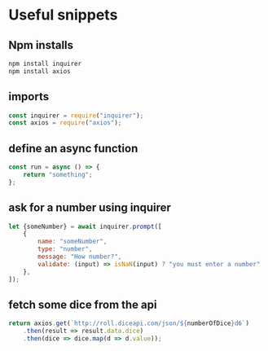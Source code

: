 # Useful snippets

## Npm installs
```bash
npm install inquirer
npm install axios
```

## imports
```javascript
const inquirer = require("inquirer");
const axios = require("axios");
```

## define an async function
```javascript
const run = async () => {
    return "something";
};
```

## ask for a number using inquirer
```javascript
let {someNumber} = await inquirer.prompt([
    {
        name: "someNumber",
        type: "number",
        message: "How number?",
        validate: (input) => isNaN(input) ? "you must enter a number" : true,
    },
]);
```

## fetch some dice from the api
```javascript
return axios.get(`http://roll.diceapi.com/json/${numberOfDice}d6`)
    .then(result => result.data.dice)
    .then(dice => dice.map(d => d.value));
```
